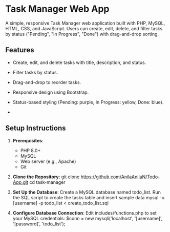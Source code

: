 # Task Manager Web App

A simple, responsive Task Manager web application built with PHP, MySQL, HTML, CSS, and JavaScript. Users can create, edit, delete, and filter tasks by status ("Pending", "In Progress", "Done") with drag-and-drop sorting.

## Features
- Create, edit, and delete tasks with title, description, and status.
- Filter tasks by status.
- Drag-and-drop to reorder tasks.
- Responsive design using Bootstrap.
- Status-based styling (Pending: purple, In Progress: yellow, Done: blue).

- 
## Setup Instructions
1. **Prerequisites**:
   - PHP 8.0+
   - MySQL
   - Web server (e.g., Apache)
   - Git

2. **Clone the Repository**:
   git clone https://github.com/AnilaAnilaN/Todo-App.git
   cd task-manager

3. **Set Up the Database**:
Create a MySQL database named todo_list.
Run the SQL script to create the tasks table and insert sample data
mysql -u [username] -p todo_list < create_todo_list.sql

4. **Configure Database Connection**:
Edit includes/functions.php to set your MySQL credentials:
$conn = new mysqli('localhost', '[username]', '[password]', 'todo_list');
